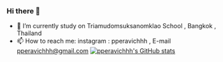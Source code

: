 ### Hi there 👋

- 🔭 I’m currently study on Triamudomsuksanomklao School , Bangkok , Thailand
- 📫 How to reach me: instagram : pperavichhh , E-mail pperavichhh@gmail.com
[![pperavichhh's GitHub stats](https://github-readme-stats.vercel.app/api?username=pperavichhh)](https://github.com/anuraghazra/github-readme-stats)

